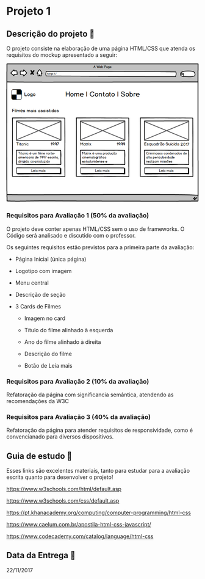 # Projeto 1

## Descrição do projeto :ghost:

O projeto consiste na elaboração de uma página HTML/CSS que atenda os requisitos do mockup apresentado a seguir:

![Mockup do site](./Mockup.png)

### Requisitos para Avaliação 1 (50% da avaliação)

O projeto deve conter apenas HTML/CSS sem o uso de frameworks. O Código será analisado e discutido com o professor.

Os seguintes requisitos estão previstos para a primeira parte da avaliação:

* Página Inicial (única página)

* Logotipo com imagem

* Menu central

* Descrição de seção

* 3 Cards de Filmes

  * Imagem no card
  
  * Título do filme alinhado à esquerda
  
  * Ano do filme alinhado à direita
  
  * Descrição do filme
  
  * Botão de Leia mais

### Requisitos para Avaliação 2 (10% da avaliação)

Refatoração da página com significancia semântica, atendendo as recomendações da W3C


### Requisitos para Avaliação 3 (40% da avaliação)

Refatoração da página para atender requisitos de responsividade, como é convencianado para diversos dispositivos.

## Guia de estudo :ghost:

Esses links são excelentes materiais, tanto para estudar para a avaliação escrita quanto para desenvolver o projeto!

https://www.w3schools.com/html/default.asp

https://www.w3schools.com/css/default.asp

https://pt.khanacademy.org/computing/computer-programming/html-css

https://www.caelum.com.br/apostila-html-css-javascript/

https://www.codecademy.com/catalog/language/html-css

## Data da Entrega :ghost:

22/11/2017


